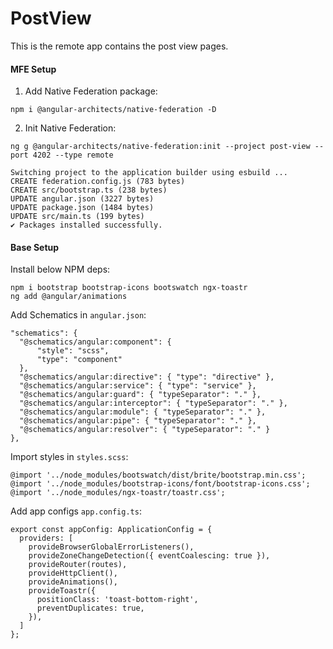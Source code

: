 # PostView

This is the remote app contains the post view pages.

#### MFE Setup

1. Add Native Federation package:

```
npm i @angular-architects/native-federation -D
```

2. Init Native Federation:

```
ng g @angular-architects/native-federation:init --project post-view --port 4202 --type remote

Switching project to the application builder using esbuild ...
CREATE federation.config.js (783 bytes)
CREATE src/bootstrap.ts (238 bytes)
UPDATE angular.json (3227 bytes)
UPDATE package.json (1484 bytes)
UPDATE src/main.ts (199 bytes)
✔ Packages installed successfully.
```

#### Base Setup

Install below NPM deps:

```
npm i bootstrap bootstrap-icons bootswatch ngx-toastr
ng add @angular/animations
```

Add Schematics in `angular.json`:

```
"schematics": {
  "@schematics/angular:component": {
      "style": "scss",
      "type": "component"
  },
  "@schematics/angular:directive": { "type": "directive" },
  "@schematics/angular:service": { "type": "service" },
  "@schematics/angular:guard": { "typeSeparator": "." },
  "@schematics/angular:interceptor": { "typeSeparator": "." },
  "@schematics/angular:module": { "typeSeparator": "." },
  "@schematics/angular:pipe": { "typeSeparator": "." },
  "@schematics/angular:resolver": { "typeSeparator": "." }
},
```

Import styles in `styles.scss`:

```
@import '../node_modules/bootswatch/dist/brite/bootstrap.min.css';
@import '../node_modules/bootstrap-icons/font/bootstrap-icons.css';
@import '../node_modules/ngx-toastr/toastr.css';
```

Add app configs `app.config.ts`:

```
export const appConfig: ApplicationConfig = {
  providers: [
    provideBrowserGlobalErrorListeners(),
    provideZoneChangeDetection({ eventCoalescing: true }),
    provideRouter(routes),
    provideHttpClient(),
    provideAnimations(),
    provideToastr({
      positionClass: 'toast-bottom-right',
      preventDuplicates: true,
    }),
  ]
};
```